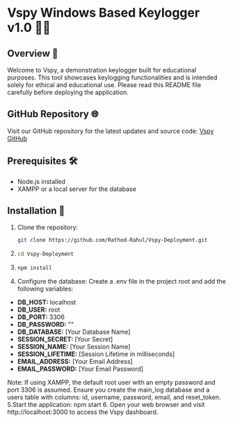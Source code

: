 # Vspy Windows Based Keylogger v1.0 🕵️‍♂️

## Overview 🎯

Welcome to Vspy, a demonstration keylogger built for educational purposes. This tool showcases keylogging functionalities and is intended solely for ethical and educational use. Please read this README file carefully before deploying the application.

## GitHub Repository 🌐

Visit our GitHub repository for the latest updates and source code: [Vspy GitHub](https://github.com/Rathod-Rahul/Vspy-Deployment.git)

## Prerequisites 🛠️

- Node.js installed
- XAMPP or a local server for the database

## Installation 🚀

1. Clone the repository:
   ```bash
   git clone https://github.com/Rathod-Rahul/Vspy-Deployment.git
2. ```bash
   cd Vspy-Deployment
3. ```bash
   npm install
4. Configure the database:
 Create a .env file in the project root and add the following variables:
- **DB_HOST:** localhost
- **DB_USER:** root
- **DB_PORT:** 3306
- **DB_PASSWORD:** ""
- **DB_DATABASE:** [Your Database Name]
- **SESSION_SECRET:** [Your Secret]
- **SESSION_NAME:** [Your Session Name]
- **SESSION_LIFETIME:** [Session Lifetime in milliseconds]
- **EMAIL_ADDRESS:** [Your Email Address]
- **EMAIL_PASSWORD:** [Your Email Password]

Note: If using XAMPP, the default root user with an empty password and port 3306 is assumed. Ensure you create the main_log database and a users table with columns: id, username, password, email, and reset_token.
5.Start the application: npm start
6. Open your web browser and visit http://localhost:3000 to access the Vspy dashboard.



